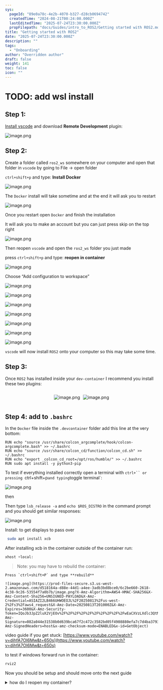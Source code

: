 ```yaml
---
sys:
  pageId: "89e0a78c-4e2b-4070-b327-d28cb0694742"
  createdTime: "2024-08-21T00:24:00.000Z"
  lastEditedTime: "2025-07-24T23:30:00.000Z"
  propFilepath: "docs/Guides/intro_to_ROS2/Getting started with ROS2.md"
title: "Getting started with ROS2"
date: "2025-07-24T23:30:00.000Z"
description: ""
tags:
  - "Onboarding"
author: "Overridden author"
draft: false
weight: 141
toc: false
icon: ""
---
```


# TODO: add wsl install

## Step 1:

[Install vscode](https://code.visualstudio.com/download) and download **Remote Development** plugin:

![image.png](https://prod-files-secure.s3.us-west-2.amazonaws.com/d518164a-d88e-44d1-a4ee-3adb3bd8bce0/efb52993-1881-4a40-b95e-6f020334f022/image.png?X-Amz-Algorithm=AWS4-HMAC-SHA256&X-Amz-Content-Sha256=UNSIGNED-PAYLOAD&X-Amz-Credential=ASIAZI2LB46632A3JWRC%2F20250813%2Fus-west-2%2Fs3%2Faws4_request&X-Amz-Date=20250813T200955Z&X-Amz-Expires=3600&X-Amz-Security-Token=IQoJb3JpZ2luX2VjEOv%2F%2F%2F%2F%2F%2F%2F%2F%2F%2FwEaCXVzLXdlc3QtMiJIMEYCIQC8VUaOSfPVpHgIQrV%2B0pxnh%2BC5NOZG5c0VPM2THnmJRAIhAJEQJ18B8yH6oqL92UxaUQjLhdl3tFjuQfTNwcVOvOH5Kv8DCDQQABoMNjM3NDIzMTgzODA1IgxoZhC5G1WLuhOgiBwq3AOD%2FIcFPA7qmD%2BljsRMv4nseYOWWJcG9d20%2FTEZa%2FdruPDQlh5lh8ZNDf1EsSr2VFDGOoGt%2BlDecw%2FrCb6mhrAUv%2BoPtPhnZiBShr5FUFUngNpTSRoE4Z2ia4jqhnYTSOanISYaNVups0PnemvEEBaptlo7Y1ET2qMrAk%2FnTyplFZWpqQQG3tukl0g8tGmEXXWBa4eY%2FRjZFEX%2BlZVQzegeziVIeYZqktVWOX6KYfPsV4YefNTsz%2FUoGEe01IULAA7iDtN3p7%2F7ltgFdeN%2Fa4CaE9tvfGpibiZAejtgnC5fgaZJ7%2B15ib9rxvZRW5mKelcajeQ5SymDrH0JcLF33ggGtFXqEsKKC7R5H8TwKpXZmBIgMR9iPWfvXmOr1P0EEHv8va8WElUPTtEjXUBhH%2FTV2q4yt7wCGy0k%2BvdJvQfEVKCdC39bx8vI6DRN2mi8NX3XaZy8gPGXtO2bLDk6oEdPLNtBXFxqMyPUCCLM1ZGCicB1CD53P0rNSHCcAsRq2%2BqR6Qcx9TK2ecMkcy%2FrX9wL5juC4H70jdBsSd7jzejbLFE9nVVnQhHyiKhd6VznSlYmU1u8EURa4Tan0WUH7nlKIZnLGDjAND8sZ1M8GKOjALSrGl3fW%2BZwTsHpaTDixfPEBjqkATLYGg53lQoxo2IfnkNjidiT37MVHbZ%2FEMRDbuBGV2ngXLTOxyA25EQFWSWaig4aodFrWOpm%2BLrJHpwIw88SW2UjcLyo%2FgxhhPH5vxZ1aunkgQIIa%2B8j5%2BW0xty7I1i1Pegwju9StebLlwM0ft%2FDHKpwZjBN9VzD77g0GOy0KeCZRTGj%2FQqvOG%2BtxkLaK%2Fn%2Fdv%2FzDs6%2B3%2Ftu1%2FCI35mD%2B0i1%2Bb%2B6&X-Amz-Signature=24552a217d61bf488faecfc87a484793cad3f95c10b74443cfdc5c4e1eb4ae37&X-Amz-SignedHeaders=host&x-amz-checksum-mode=ENABLED&x-id=GetObject)

## Step 2:

Create a folder called `ros2_ws` somewhere on your computer and open that folder in `vscode` by going to File → open folder 

`ctrl+shift+p` and type: **Install Docker**

![image.png](https://prod-files-secure.s3.us-west-2.amazonaws.com/d518164a-d88e-44d1-a4ee-3adb3bd8bce0/2269dc0e-1cd5-47ff-bceb-c04ad9b2eab0/image.png?X-Amz-Algorithm=AWS4-HMAC-SHA256&X-Amz-Content-Sha256=UNSIGNED-PAYLOAD&X-Amz-Credential=ASIAZI2LB46632A3JWRC%2F20250813%2Fus-west-2%2Fs3%2Faws4_request&X-Amz-Date=20250813T200955Z&X-Amz-Expires=3600&X-Amz-Security-Token=IQoJb3JpZ2luX2VjEOv%2F%2F%2F%2F%2F%2F%2F%2F%2F%2FwEaCXVzLXdlc3QtMiJIMEYCIQC8VUaOSfPVpHgIQrV%2B0pxnh%2BC5NOZG5c0VPM2THnmJRAIhAJEQJ18B8yH6oqL92UxaUQjLhdl3tFjuQfTNwcVOvOH5Kv8DCDQQABoMNjM3NDIzMTgzODA1IgxoZhC5G1WLuhOgiBwq3AOD%2FIcFPA7qmD%2BljsRMv4nseYOWWJcG9d20%2FTEZa%2FdruPDQlh5lh8ZNDf1EsSr2VFDGOoGt%2BlDecw%2FrCb6mhrAUv%2BoPtPhnZiBShr5FUFUngNpTSRoE4Z2ia4jqhnYTSOanISYaNVups0PnemvEEBaptlo7Y1ET2qMrAk%2FnTyplFZWpqQQG3tukl0g8tGmEXXWBa4eY%2FRjZFEX%2BlZVQzegeziVIeYZqktVWOX6KYfPsV4YefNTsz%2FUoGEe01IULAA7iDtN3p7%2F7ltgFdeN%2Fa4CaE9tvfGpibiZAejtgnC5fgaZJ7%2B15ib9rxvZRW5mKelcajeQ5SymDrH0JcLF33ggGtFXqEsKKC7R5H8TwKpXZmBIgMR9iPWfvXmOr1P0EEHv8va8WElUPTtEjXUBhH%2FTV2q4yt7wCGy0k%2BvdJvQfEVKCdC39bx8vI6DRN2mi8NX3XaZy8gPGXtO2bLDk6oEdPLNtBXFxqMyPUCCLM1ZGCicB1CD53P0rNSHCcAsRq2%2BqR6Qcx9TK2ecMkcy%2FrX9wL5juC4H70jdBsSd7jzejbLFE9nVVnQhHyiKhd6VznSlYmU1u8EURa4Tan0WUH7nlKIZnLGDjAND8sZ1M8GKOjALSrGl3fW%2BZwTsHpaTDixfPEBjqkATLYGg53lQoxo2IfnkNjidiT37MVHbZ%2FEMRDbuBGV2ngXLTOxyA25EQFWSWaig4aodFrWOpm%2BLrJHpwIw88SW2UjcLyo%2FgxhhPH5vxZ1aunkgQIIa%2B8j5%2BW0xty7I1i1Pegwju9StebLlwM0ft%2FDHKpwZjBN9VzD77g0GOy0KeCZRTGj%2FQqvOG%2BtxkLaK%2Fn%2Fdv%2FzDs6%2B3%2Ftu1%2FCI35mD%2B0i1%2Bb%2B6&X-Amz-Signature=2f14fe60d974954a44ab5d190d0e6756bad59e82b62f833e6021c8f8f7c77def&X-Amz-SignedHeaders=host&x-amz-checksum-mode=ENABLED&x-id=GetObject)

The `Docker` install will take sometime and at the end it will ask you to restart

![image.png](https://prod-files-secure.s3.us-west-2.amazonaws.com/d518164a-d88e-44d1-a4ee-3adb3bd8bce0/ed233f78-be33-4b1f-b89c-9c346c0e961e/image.png?X-Amz-Algorithm=AWS4-HMAC-SHA256&X-Amz-Content-Sha256=UNSIGNED-PAYLOAD&X-Amz-Credential=ASIAZI2LB46632A3JWRC%2F20250813%2Fus-west-2%2Fs3%2Faws4_request&X-Amz-Date=20250813T200955Z&X-Amz-Expires=3600&X-Amz-Security-Token=IQoJb3JpZ2luX2VjEOv%2F%2F%2F%2F%2F%2F%2F%2F%2F%2FwEaCXVzLXdlc3QtMiJIMEYCIQC8VUaOSfPVpHgIQrV%2B0pxnh%2BC5NOZG5c0VPM2THnmJRAIhAJEQJ18B8yH6oqL92UxaUQjLhdl3tFjuQfTNwcVOvOH5Kv8DCDQQABoMNjM3NDIzMTgzODA1IgxoZhC5G1WLuhOgiBwq3AOD%2FIcFPA7qmD%2BljsRMv4nseYOWWJcG9d20%2FTEZa%2FdruPDQlh5lh8ZNDf1EsSr2VFDGOoGt%2BlDecw%2FrCb6mhrAUv%2BoPtPhnZiBShr5FUFUngNpTSRoE4Z2ia4jqhnYTSOanISYaNVups0PnemvEEBaptlo7Y1ET2qMrAk%2FnTyplFZWpqQQG3tukl0g8tGmEXXWBa4eY%2FRjZFEX%2BlZVQzegeziVIeYZqktVWOX6KYfPsV4YefNTsz%2FUoGEe01IULAA7iDtN3p7%2F7ltgFdeN%2Fa4CaE9tvfGpibiZAejtgnC5fgaZJ7%2B15ib9rxvZRW5mKelcajeQ5SymDrH0JcLF33ggGtFXqEsKKC7R5H8TwKpXZmBIgMR9iPWfvXmOr1P0EEHv8va8WElUPTtEjXUBhH%2FTV2q4yt7wCGy0k%2BvdJvQfEVKCdC39bx8vI6DRN2mi8NX3XaZy8gPGXtO2bLDk6oEdPLNtBXFxqMyPUCCLM1ZGCicB1CD53P0rNSHCcAsRq2%2BqR6Qcx9TK2ecMkcy%2FrX9wL5juC4H70jdBsSd7jzejbLFE9nVVnQhHyiKhd6VznSlYmU1u8EURa4Tan0WUH7nlKIZnLGDjAND8sZ1M8GKOjALSrGl3fW%2BZwTsHpaTDixfPEBjqkATLYGg53lQoxo2IfnkNjidiT37MVHbZ%2FEMRDbuBGV2ngXLTOxyA25EQFWSWaig4aodFrWOpm%2BLrJHpwIw88SW2UjcLyo%2FgxhhPH5vxZ1aunkgQIIa%2B8j5%2BW0xty7I1i1Pegwju9StebLlwM0ft%2FDHKpwZjBN9VzD77g0GOy0KeCZRTGj%2FQqvOG%2BtxkLaK%2Fn%2Fdv%2FzDs6%2B3%2Ftu1%2FCI35mD%2B0i1%2Bb%2B6&X-Amz-Signature=1b0f55ceff96d1cb0a377f07121af0c684d7fecf3d2e4170f80a5684f0ebd8e5&X-Amz-SignedHeaders=host&x-amz-checksum-mode=ENABLED&x-id=GetObject)

Once you restart open `Docker` and finish the installation

It will ask you to make an account but you can just press skip on the top right

![image.png](https://prod-files-secure.s3.us-west-2.amazonaws.com/d518164a-d88e-44d1-a4ee-3adb3bd8bce0/21010ad9-1659-4fd9-9f59-9932a09b2a3d/image.png?X-Amz-Algorithm=AWS4-HMAC-SHA256&X-Amz-Content-Sha256=UNSIGNED-PAYLOAD&X-Amz-Credential=ASIAZI2LB46632A3JWRC%2F20250813%2Fus-west-2%2Fs3%2Faws4_request&X-Amz-Date=20250813T200955Z&X-Amz-Expires=3600&X-Amz-Security-Token=IQoJb3JpZ2luX2VjEOv%2F%2F%2F%2F%2F%2F%2F%2F%2F%2FwEaCXVzLXdlc3QtMiJIMEYCIQC8VUaOSfPVpHgIQrV%2B0pxnh%2BC5NOZG5c0VPM2THnmJRAIhAJEQJ18B8yH6oqL92UxaUQjLhdl3tFjuQfTNwcVOvOH5Kv8DCDQQABoMNjM3NDIzMTgzODA1IgxoZhC5G1WLuhOgiBwq3AOD%2FIcFPA7qmD%2BljsRMv4nseYOWWJcG9d20%2FTEZa%2FdruPDQlh5lh8ZNDf1EsSr2VFDGOoGt%2BlDecw%2FrCb6mhrAUv%2BoPtPhnZiBShr5FUFUngNpTSRoE4Z2ia4jqhnYTSOanISYaNVups0PnemvEEBaptlo7Y1ET2qMrAk%2FnTyplFZWpqQQG3tukl0g8tGmEXXWBa4eY%2FRjZFEX%2BlZVQzegeziVIeYZqktVWOX6KYfPsV4YefNTsz%2FUoGEe01IULAA7iDtN3p7%2F7ltgFdeN%2Fa4CaE9tvfGpibiZAejtgnC5fgaZJ7%2B15ib9rxvZRW5mKelcajeQ5SymDrH0JcLF33ggGtFXqEsKKC7R5H8TwKpXZmBIgMR9iPWfvXmOr1P0EEHv8va8WElUPTtEjXUBhH%2FTV2q4yt7wCGy0k%2BvdJvQfEVKCdC39bx8vI6DRN2mi8NX3XaZy8gPGXtO2bLDk6oEdPLNtBXFxqMyPUCCLM1ZGCicB1CD53P0rNSHCcAsRq2%2BqR6Qcx9TK2ecMkcy%2FrX9wL5juC4H70jdBsSd7jzejbLFE9nVVnQhHyiKhd6VznSlYmU1u8EURa4Tan0WUH7nlKIZnLGDjAND8sZ1M8GKOjALSrGl3fW%2BZwTsHpaTDixfPEBjqkATLYGg53lQoxo2IfnkNjidiT37MVHbZ%2FEMRDbuBGV2ngXLTOxyA25EQFWSWaig4aodFrWOpm%2BLrJHpwIw88SW2UjcLyo%2FgxhhPH5vxZ1aunkgQIIa%2B8j5%2BW0xty7I1i1Pegwju9StebLlwM0ft%2FDHKpwZjBN9VzD77g0GOy0KeCZRTGj%2FQqvOG%2BtxkLaK%2Fn%2Fdv%2FzDs6%2B3%2Ftu1%2FCI35mD%2B0i1%2Bb%2B6&X-Amz-Signature=e91292bbe00210fcd97b2c1054eaf789e46d433689523d3677a799cb46d51987&X-Amz-SignedHeaders=host&x-amz-checksum-mode=ENABLED&x-id=GetObject)

Then reopen `vscode` and open the `ros2_ws` folder you just made

press `ctrl+shift+p` and type: **reopen in container**

![image.png](https://prod-files-secure.s3.us-west-2.amazonaws.com/d518164a-d88e-44d1-a4ee-3adb3bd8bce0/4e93b8c2-41ad-488c-8095-c74205196118/image.png?X-Amz-Algorithm=AWS4-HMAC-SHA256&X-Amz-Content-Sha256=UNSIGNED-PAYLOAD&X-Amz-Credential=ASIAZI2LB46632A3JWRC%2F20250813%2Fus-west-2%2Fs3%2Faws4_request&X-Amz-Date=20250813T200955Z&X-Amz-Expires=3600&X-Amz-Security-Token=IQoJb3JpZ2luX2VjEOv%2F%2F%2F%2F%2F%2F%2F%2F%2F%2FwEaCXVzLXdlc3QtMiJIMEYCIQC8VUaOSfPVpHgIQrV%2B0pxnh%2BC5NOZG5c0VPM2THnmJRAIhAJEQJ18B8yH6oqL92UxaUQjLhdl3tFjuQfTNwcVOvOH5Kv8DCDQQABoMNjM3NDIzMTgzODA1IgxoZhC5G1WLuhOgiBwq3AOD%2FIcFPA7qmD%2BljsRMv4nseYOWWJcG9d20%2FTEZa%2FdruPDQlh5lh8ZNDf1EsSr2VFDGOoGt%2BlDecw%2FrCb6mhrAUv%2BoPtPhnZiBShr5FUFUngNpTSRoE4Z2ia4jqhnYTSOanISYaNVups0PnemvEEBaptlo7Y1ET2qMrAk%2FnTyplFZWpqQQG3tukl0g8tGmEXXWBa4eY%2FRjZFEX%2BlZVQzegeziVIeYZqktVWOX6KYfPsV4YefNTsz%2FUoGEe01IULAA7iDtN3p7%2F7ltgFdeN%2Fa4CaE9tvfGpibiZAejtgnC5fgaZJ7%2B15ib9rxvZRW5mKelcajeQ5SymDrH0JcLF33ggGtFXqEsKKC7R5H8TwKpXZmBIgMR9iPWfvXmOr1P0EEHv8va8WElUPTtEjXUBhH%2FTV2q4yt7wCGy0k%2BvdJvQfEVKCdC39bx8vI6DRN2mi8NX3XaZy8gPGXtO2bLDk6oEdPLNtBXFxqMyPUCCLM1ZGCicB1CD53P0rNSHCcAsRq2%2BqR6Qcx9TK2ecMkcy%2FrX9wL5juC4H70jdBsSd7jzejbLFE9nVVnQhHyiKhd6VznSlYmU1u8EURa4Tan0WUH7nlKIZnLGDjAND8sZ1M8GKOjALSrGl3fW%2BZwTsHpaTDixfPEBjqkATLYGg53lQoxo2IfnkNjidiT37MVHbZ%2FEMRDbuBGV2ngXLTOxyA25EQFWSWaig4aodFrWOpm%2BLrJHpwIw88SW2UjcLyo%2FgxhhPH5vxZ1aunkgQIIa%2B8j5%2BW0xty7I1i1Pegwju9StebLlwM0ft%2FDHKpwZjBN9VzD77g0GOy0KeCZRTGj%2FQqvOG%2BtxkLaK%2Fn%2Fdv%2FzDs6%2B3%2Ftu1%2FCI35mD%2B0i1%2Bb%2B6&X-Amz-Signature=071bc064439a80c6a2d6fdf57f43e3b785e583230e137e89342b14fe88eb91f7&X-Amz-SignedHeaders=host&x-amz-checksum-mode=ENABLED&x-id=GetObject)

Choose “Add configuration to workspace”

![image.png](https://prod-files-secure.s3.us-west-2.amazonaws.com/d518164a-d88e-44d1-a4ee-3adb3bd8bce0/9560b282-5060-4989-ba37-97e7b2c22476/image.png?X-Amz-Algorithm=AWS4-HMAC-SHA256&X-Amz-Content-Sha256=UNSIGNED-PAYLOAD&X-Amz-Credential=ASIAZI2LB46632A3JWRC%2F20250813%2Fus-west-2%2Fs3%2Faws4_request&X-Amz-Date=20250813T200955Z&X-Amz-Expires=3600&X-Amz-Security-Token=IQoJb3JpZ2luX2VjEOv%2F%2F%2F%2F%2F%2F%2F%2F%2F%2FwEaCXVzLXdlc3QtMiJIMEYCIQC8VUaOSfPVpHgIQrV%2B0pxnh%2BC5NOZG5c0VPM2THnmJRAIhAJEQJ18B8yH6oqL92UxaUQjLhdl3tFjuQfTNwcVOvOH5Kv8DCDQQABoMNjM3NDIzMTgzODA1IgxoZhC5G1WLuhOgiBwq3AOD%2FIcFPA7qmD%2BljsRMv4nseYOWWJcG9d20%2FTEZa%2FdruPDQlh5lh8ZNDf1EsSr2VFDGOoGt%2BlDecw%2FrCb6mhrAUv%2BoPtPhnZiBShr5FUFUngNpTSRoE4Z2ia4jqhnYTSOanISYaNVups0PnemvEEBaptlo7Y1ET2qMrAk%2FnTyplFZWpqQQG3tukl0g8tGmEXXWBa4eY%2FRjZFEX%2BlZVQzegeziVIeYZqktVWOX6KYfPsV4YefNTsz%2FUoGEe01IULAA7iDtN3p7%2F7ltgFdeN%2Fa4CaE9tvfGpibiZAejtgnC5fgaZJ7%2B15ib9rxvZRW5mKelcajeQ5SymDrH0JcLF33ggGtFXqEsKKC7R5H8TwKpXZmBIgMR9iPWfvXmOr1P0EEHv8va8WElUPTtEjXUBhH%2FTV2q4yt7wCGy0k%2BvdJvQfEVKCdC39bx8vI6DRN2mi8NX3XaZy8gPGXtO2bLDk6oEdPLNtBXFxqMyPUCCLM1ZGCicB1CD53P0rNSHCcAsRq2%2BqR6Qcx9TK2ecMkcy%2FrX9wL5juC4H70jdBsSd7jzejbLFE9nVVnQhHyiKhd6VznSlYmU1u8EURa4Tan0WUH7nlKIZnLGDjAND8sZ1M8GKOjALSrGl3fW%2BZwTsHpaTDixfPEBjqkATLYGg53lQoxo2IfnkNjidiT37MVHbZ%2FEMRDbuBGV2ngXLTOxyA25EQFWSWaig4aodFrWOpm%2BLrJHpwIw88SW2UjcLyo%2FgxhhPH5vxZ1aunkgQIIa%2B8j5%2BW0xty7I1i1Pegwju9StebLlwM0ft%2FDHKpwZjBN9VzD77g0GOy0KeCZRTGj%2FQqvOG%2BtxkLaK%2Fn%2Fdv%2FzDs6%2B3%2Ftu1%2FCI35mD%2B0i1%2Bb%2B6&X-Amz-Signature=492a41f92fc36926aabd810d94f73f50f3b707d75574a128afa8068c922d8441&X-Amz-SignedHeaders=host&x-amz-checksum-mode=ENABLED&x-id=GetObject)

![image.png](https://prod-files-secure.s3.us-west-2.amazonaws.com/d518164a-d88e-44d1-a4ee-3adb3bd8bce0/2ee63f81-886b-48e8-a553-dc6e5eac99e4/image.png?X-Amz-Algorithm=AWS4-HMAC-SHA256&X-Amz-Content-Sha256=UNSIGNED-PAYLOAD&X-Amz-Credential=ASIAZI2LB46632A3JWRC%2F20250813%2Fus-west-2%2Fs3%2Faws4_request&X-Amz-Date=20250813T200955Z&X-Amz-Expires=3600&X-Amz-Security-Token=IQoJb3JpZ2luX2VjEOv%2F%2F%2F%2F%2F%2F%2F%2F%2F%2FwEaCXVzLXdlc3QtMiJIMEYCIQC8VUaOSfPVpHgIQrV%2B0pxnh%2BC5NOZG5c0VPM2THnmJRAIhAJEQJ18B8yH6oqL92UxaUQjLhdl3tFjuQfTNwcVOvOH5Kv8DCDQQABoMNjM3NDIzMTgzODA1IgxoZhC5G1WLuhOgiBwq3AOD%2FIcFPA7qmD%2BljsRMv4nseYOWWJcG9d20%2FTEZa%2FdruPDQlh5lh8ZNDf1EsSr2VFDGOoGt%2BlDecw%2FrCb6mhrAUv%2BoPtPhnZiBShr5FUFUngNpTSRoE4Z2ia4jqhnYTSOanISYaNVups0PnemvEEBaptlo7Y1ET2qMrAk%2FnTyplFZWpqQQG3tukl0g8tGmEXXWBa4eY%2FRjZFEX%2BlZVQzegeziVIeYZqktVWOX6KYfPsV4YefNTsz%2FUoGEe01IULAA7iDtN3p7%2F7ltgFdeN%2Fa4CaE9tvfGpibiZAejtgnC5fgaZJ7%2B15ib9rxvZRW5mKelcajeQ5SymDrH0JcLF33ggGtFXqEsKKC7R5H8TwKpXZmBIgMR9iPWfvXmOr1P0EEHv8va8WElUPTtEjXUBhH%2FTV2q4yt7wCGy0k%2BvdJvQfEVKCdC39bx8vI6DRN2mi8NX3XaZy8gPGXtO2bLDk6oEdPLNtBXFxqMyPUCCLM1ZGCicB1CD53P0rNSHCcAsRq2%2BqR6Qcx9TK2ecMkcy%2FrX9wL5juC4H70jdBsSd7jzejbLFE9nVVnQhHyiKhd6VznSlYmU1u8EURa4Tan0WUH7nlKIZnLGDjAND8sZ1M8GKOjALSrGl3fW%2BZwTsHpaTDixfPEBjqkATLYGg53lQoxo2IfnkNjidiT37MVHbZ%2FEMRDbuBGV2ngXLTOxyA25EQFWSWaig4aodFrWOpm%2BLrJHpwIw88SW2UjcLyo%2FgxhhPH5vxZ1aunkgQIIa%2B8j5%2BW0xty7I1i1Pegwju9StebLlwM0ft%2FDHKpwZjBN9VzD77g0GOy0KeCZRTGj%2FQqvOG%2BtxkLaK%2Fn%2Fdv%2FzDs6%2B3%2Ftu1%2FCI35mD%2B0i1%2Bb%2B6&X-Amz-Signature=87e65a68af244a9da19d036bf023e38edb601577e82e424ba45def458b610fa7&X-Amz-SignedHeaders=host&x-amz-checksum-mode=ENABLED&x-id=GetObject)

![image.png](https://prod-files-secure.s3.us-west-2.amazonaws.com/d518164a-d88e-44d1-a4ee-3adb3bd8bce0/e0fd626c-c8b6-4b2c-95d1-fa4c26514504/image.png?X-Amz-Algorithm=AWS4-HMAC-SHA256&X-Amz-Content-Sha256=UNSIGNED-PAYLOAD&X-Amz-Credential=ASIAZI2LB46632A3JWRC%2F20250813%2Fus-west-2%2Fs3%2Faws4_request&X-Amz-Date=20250813T200955Z&X-Amz-Expires=3600&X-Amz-Security-Token=IQoJb3JpZ2luX2VjEOv%2F%2F%2F%2F%2F%2F%2F%2F%2F%2FwEaCXVzLXdlc3QtMiJIMEYCIQC8VUaOSfPVpHgIQrV%2B0pxnh%2BC5NOZG5c0VPM2THnmJRAIhAJEQJ18B8yH6oqL92UxaUQjLhdl3tFjuQfTNwcVOvOH5Kv8DCDQQABoMNjM3NDIzMTgzODA1IgxoZhC5G1WLuhOgiBwq3AOD%2FIcFPA7qmD%2BljsRMv4nseYOWWJcG9d20%2FTEZa%2FdruPDQlh5lh8ZNDf1EsSr2VFDGOoGt%2BlDecw%2FrCb6mhrAUv%2BoPtPhnZiBShr5FUFUngNpTSRoE4Z2ia4jqhnYTSOanISYaNVups0PnemvEEBaptlo7Y1ET2qMrAk%2FnTyplFZWpqQQG3tukl0g8tGmEXXWBa4eY%2FRjZFEX%2BlZVQzegeziVIeYZqktVWOX6KYfPsV4YefNTsz%2FUoGEe01IULAA7iDtN3p7%2F7ltgFdeN%2Fa4CaE9tvfGpibiZAejtgnC5fgaZJ7%2B15ib9rxvZRW5mKelcajeQ5SymDrH0JcLF33ggGtFXqEsKKC7R5H8TwKpXZmBIgMR9iPWfvXmOr1P0EEHv8va8WElUPTtEjXUBhH%2FTV2q4yt7wCGy0k%2BvdJvQfEVKCdC39bx8vI6DRN2mi8NX3XaZy8gPGXtO2bLDk6oEdPLNtBXFxqMyPUCCLM1ZGCicB1CD53P0rNSHCcAsRq2%2BqR6Qcx9TK2ecMkcy%2FrX9wL5juC4H70jdBsSd7jzejbLFE9nVVnQhHyiKhd6VznSlYmU1u8EURa4Tan0WUH7nlKIZnLGDjAND8sZ1M8GKOjALSrGl3fW%2BZwTsHpaTDixfPEBjqkATLYGg53lQoxo2IfnkNjidiT37MVHbZ%2FEMRDbuBGV2ngXLTOxyA25EQFWSWaig4aodFrWOpm%2BLrJHpwIw88SW2UjcLyo%2FgxhhPH5vxZ1aunkgQIIa%2B8j5%2BW0xty7I1i1Pegwju9StebLlwM0ft%2FDHKpwZjBN9VzD77g0GOy0KeCZRTGj%2FQqvOG%2BtxkLaK%2Fn%2Fdv%2FzDs6%2B3%2Ftu1%2FCI35mD%2B0i1%2Bb%2B6&X-Amz-Signature=b99e91d99e0090f4a37d2c516e0d0990125888a8f3a69bf459f7bac141512fae&X-Amz-SignedHeaders=host&x-amz-checksum-mode=ENABLED&x-id=GetObject)

![image.png](https://prod-files-secure.s3.us-west-2.amazonaws.com/d518164a-d88e-44d1-a4ee-3adb3bd8bce0/a2e13f50-d2ab-4719-a4c2-7ced634bfc9d/image.png?X-Amz-Algorithm=AWS4-HMAC-SHA256&X-Amz-Content-Sha256=UNSIGNED-PAYLOAD&X-Amz-Credential=ASIAZI2LB46632A3JWRC%2F20250813%2Fus-west-2%2Fs3%2Faws4_request&X-Amz-Date=20250813T200955Z&X-Amz-Expires=3600&X-Amz-Security-Token=IQoJb3JpZ2luX2VjEOv%2F%2F%2F%2F%2F%2F%2F%2F%2F%2FwEaCXVzLXdlc3QtMiJIMEYCIQC8VUaOSfPVpHgIQrV%2B0pxnh%2BC5NOZG5c0VPM2THnmJRAIhAJEQJ18B8yH6oqL92UxaUQjLhdl3tFjuQfTNwcVOvOH5Kv8DCDQQABoMNjM3NDIzMTgzODA1IgxoZhC5G1WLuhOgiBwq3AOD%2FIcFPA7qmD%2BljsRMv4nseYOWWJcG9d20%2FTEZa%2FdruPDQlh5lh8ZNDf1EsSr2VFDGOoGt%2BlDecw%2FrCb6mhrAUv%2BoPtPhnZiBShr5FUFUngNpTSRoE4Z2ia4jqhnYTSOanISYaNVups0PnemvEEBaptlo7Y1ET2qMrAk%2FnTyplFZWpqQQG3tukl0g8tGmEXXWBa4eY%2FRjZFEX%2BlZVQzegeziVIeYZqktVWOX6KYfPsV4YefNTsz%2FUoGEe01IULAA7iDtN3p7%2F7ltgFdeN%2Fa4CaE9tvfGpibiZAejtgnC5fgaZJ7%2B15ib9rxvZRW5mKelcajeQ5SymDrH0JcLF33ggGtFXqEsKKC7R5H8TwKpXZmBIgMR9iPWfvXmOr1P0EEHv8va8WElUPTtEjXUBhH%2FTV2q4yt7wCGy0k%2BvdJvQfEVKCdC39bx8vI6DRN2mi8NX3XaZy8gPGXtO2bLDk6oEdPLNtBXFxqMyPUCCLM1ZGCicB1CD53P0rNSHCcAsRq2%2BqR6Qcx9TK2ecMkcy%2FrX9wL5juC4H70jdBsSd7jzejbLFE9nVVnQhHyiKhd6VznSlYmU1u8EURa4Tan0WUH7nlKIZnLGDjAND8sZ1M8GKOjALSrGl3fW%2BZwTsHpaTDixfPEBjqkATLYGg53lQoxo2IfnkNjidiT37MVHbZ%2FEMRDbuBGV2ngXLTOxyA25EQFWSWaig4aodFrWOpm%2BLrJHpwIw88SW2UjcLyo%2FgxhhPH5vxZ1aunkgQIIa%2B8j5%2BW0xty7I1i1Pegwju9StebLlwM0ft%2FDHKpwZjBN9VzD77g0GOy0KeCZRTGj%2FQqvOG%2BtxkLaK%2Fn%2Fdv%2FzDs6%2B3%2Ftu1%2FCI35mD%2B0i1%2Bb%2B6&X-Amz-Signature=a224c79139027d2c601423decd6b68674b19a23de8258db96852a2825c91dbae&X-Amz-SignedHeaders=host&x-amz-checksum-mode=ENABLED&x-id=GetObject)

![image.png](https://prod-files-secure.s3.us-west-2.amazonaws.com/d518164a-d88e-44d1-a4ee-3adb3bd8bce0/6cc478ad-aaba-4bf7-9fcc-403277ab896c/image.png?X-Amz-Algorithm=AWS4-HMAC-SHA256&X-Amz-Content-Sha256=UNSIGNED-PAYLOAD&X-Amz-Credential=ASIAZI2LB46632A3JWRC%2F20250813%2Fus-west-2%2Fs3%2Faws4_request&X-Amz-Date=20250813T200955Z&X-Amz-Expires=3600&X-Amz-Security-Token=IQoJb3JpZ2luX2VjEOv%2F%2F%2F%2F%2F%2F%2F%2F%2F%2FwEaCXVzLXdlc3QtMiJIMEYCIQC8VUaOSfPVpHgIQrV%2B0pxnh%2BC5NOZG5c0VPM2THnmJRAIhAJEQJ18B8yH6oqL92UxaUQjLhdl3tFjuQfTNwcVOvOH5Kv8DCDQQABoMNjM3NDIzMTgzODA1IgxoZhC5G1WLuhOgiBwq3AOD%2FIcFPA7qmD%2BljsRMv4nseYOWWJcG9d20%2FTEZa%2FdruPDQlh5lh8ZNDf1EsSr2VFDGOoGt%2BlDecw%2FrCb6mhrAUv%2BoPtPhnZiBShr5FUFUngNpTSRoE4Z2ia4jqhnYTSOanISYaNVups0PnemvEEBaptlo7Y1ET2qMrAk%2FnTyplFZWpqQQG3tukl0g8tGmEXXWBa4eY%2FRjZFEX%2BlZVQzegeziVIeYZqktVWOX6KYfPsV4YefNTsz%2FUoGEe01IULAA7iDtN3p7%2F7ltgFdeN%2Fa4CaE9tvfGpibiZAejtgnC5fgaZJ7%2B15ib9rxvZRW5mKelcajeQ5SymDrH0JcLF33ggGtFXqEsKKC7R5H8TwKpXZmBIgMR9iPWfvXmOr1P0EEHv8va8WElUPTtEjXUBhH%2FTV2q4yt7wCGy0k%2BvdJvQfEVKCdC39bx8vI6DRN2mi8NX3XaZy8gPGXtO2bLDk6oEdPLNtBXFxqMyPUCCLM1ZGCicB1CD53P0rNSHCcAsRq2%2BqR6Qcx9TK2ecMkcy%2FrX9wL5juC4H70jdBsSd7jzejbLFE9nVVnQhHyiKhd6VznSlYmU1u8EURa4Tan0WUH7nlKIZnLGDjAND8sZ1M8GKOjALSrGl3fW%2BZwTsHpaTDixfPEBjqkATLYGg53lQoxo2IfnkNjidiT37MVHbZ%2FEMRDbuBGV2ngXLTOxyA25EQFWSWaig4aodFrWOpm%2BLrJHpwIw88SW2UjcLyo%2FgxhhPH5vxZ1aunkgQIIa%2B8j5%2BW0xty7I1i1Pegwju9StebLlwM0ft%2FDHKpwZjBN9VzD77g0GOy0KeCZRTGj%2FQqvOG%2BtxkLaK%2Fn%2Fdv%2FzDs6%2B3%2Ftu1%2FCI35mD%2B0i1%2Bb%2B6&X-Amz-Signature=19293cfdbe68050d3a9d36322b626feb7adb933886e4e7165aff7b62cc73860c&X-Amz-SignedHeaders=host&x-amz-checksum-mode=ENABLED&x-id=GetObject)

![image.png](https://prod-files-secure.s3.us-west-2.amazonaws.com/d518164a-d88e-44d1-a4ee-3adb3bd8bce0/53255b28-f75e-430f-b9e3-c0ac8577e42b/image.png?X-Amz-Algorithm=AWS4-HMAC-SHA256&X-Amz-Content-Sha256=UNSIGNED-PAYLOAD&X-Amz-Credential=ASIAZI2LB46632A3JWRC%2F20250813%2Fus-west-2%2Fs3%2Faws4_request&X-Amz-Date=20250813T200955Z&X-Amz-Expires=3600&X-Amz-Security-Token=IQoJb3JpZ2luX2VjEOv%2F%2F%2F%2F%2F%2F%2F%2F%2F%2FwEaCXVzLXdlc3QtMiJIMEYCIQC8VUaOSfPVpHgIQrV%2B0pxnh%2BC5NOZG5c0VPM2THnmJRAIhAJEQJ18B8yH6oqL92UxaUQjLhdl3tFjuQfTNwcVOvOH5Kv8DCDQQABoMNjM3NDIzMTgzODA1IgxoZhC5G1WLuhOgiBwq3AOD%2FIcFPA7qmD%2BljsRMv4nseYOWWJcG9d20%2FTEZa%2FdruPDQlh5lh8ZNDf1EsSr2VFDGOoGt%2BlDecw%2FrCb6mhrAUv%2BoPtPhnZiBShr5FUFUngNpTSRoE4Z2ia4jqhnYTSOanISYaNVups0PnemvEEBaptlo7Y1ET2qMrAk%2FnTyplFZWpqQQG3tukl0g8tGmEXXWBa4eY%2FRjZFEX%2BlZVQzegeziVIeYZqktVWOX6KYfPsV4YefNTsz%2FUoGEe01IULAA7iDtN3p7%2F7ltgFdeN%2Fa4CaE9tvfGpibiZAejtgnC5fgaZJ7%2B15ib9rxvZRW5mKelcajeQ5SymDrH0JcLF33ggGtFXqEsKKC7R5H8TwKpXZmBIgMR9iPWfvXmOr1P0EEHv8va8WElUPTtEjXUBhH%2FTV2q4yt7wCGy0k%2BvdJvQfEVKCdC39bx8vI6DRN2mi8NX3XaZy8gPGXtO2bLDk6oEdPLNtBXFxqMyPUCCLM1ZGCicB1CD53P0rNSHCcAsRq2%2BqR6Qcx9TK2ecMkcy%2FrX9wL5juC4H70jdBsSd7jzejbLFE9nVVnQhHyiKhd6VznSlYmU1u8EURa4Tan0WUH7nlKIZnLGDjAND8sZ1M8GKOjALSrGl3fW%2BZwTsHpaTDixfPEBjqkATLYGg53lQoxo2IfnkNjidiT37MVHbZ%2FEMRDbuBGV2ngXLTOxyA25EQFWSWaig4aodFrWOpm%2BLrJHpwIw88SW2UjcLyo%2FgxhhPH5vxZ1aunkgQIIa%2B8j5%2BW0xty7I1i1Pegwju9StebLlwM0ft%2FDHKpwZjBN9VzD77g0GOy0KeCZRTGj%2FQqvOG%2BtxkLaK%2Fn%2Fdv%2FzDs6%2B3%2Ftu1%2FCI35mD%2B0i1%2Bb%2B6&X-Amz-Signature=202374bc63b6d9dd77cfe152fae3ede7a367fb30b6d6884b76ef04897ee6bbab&X-Amz-SignedHeaders=host&x-amz-checksum-mode=ENABLED&x-id=GetObject)

![image.png](https://prod-files-secure.s3.us-west-2.amazonaws.com/d518164a-d88e-44d1-a4ee-3adb3bd8bce0/7c562767-5af9-4ffb-97d1-327bcdf4ee00/image.png?X-Amz-Algorithm=AWS4-HMAC-SHA256&X-Amz-Content-Sha256=UNSIGNED-PAYLOAD&X-Amz-Credential=ASIAZI2LB46632A3JWRC%2F20250813%2Fus-west-2%2Fs3%2Faws4_request&X-Amz-Date=20250813T200955Z&X-Amz-Expires=3600&X-Amz-Security-Token=IQoJb3JpZ2luX2VjEOv%2F%2F%2F%2F%2F%2F%2F%2F%2F%2FwEaCXVzLXdlc3QtMiJIMEYCIQC8VUaOSfPVpHgIQrV%2B0pxnh%2BC5NOZG5c0VPM2THnmJRAIhAJEQJ18B8yH6oqL92UxaUQjLhdl3tFjuQfTNwcVOvOH5Kv8DCDQQABoMNjM3NDIzMTgzODA1IgxoZhC5G1WLuhOgiBwq3AOD%2FIcFPA7qmD%2BljsRMv4nseYOWWJcG9d20%2FTEZa%2FdruPDQlh5lh8ZNDf1EsSr2VFDGOoGt%2BlDecw%2FrCb6mhrAUv%2BoPtPhnZiBShr5FUFUngNpTSRoE4Z2ia4jqhnYTSOanISYaNVups0PnemvEEBaptlo7Y1ET2qMrAk%2FnTyplFZWpqQQG3tukl0g8tGmEXXWBa4eY%2FRjZFEX%2BlZVQzegeziVIeYZqktVWOX6KYfPsV4YefNTsz%2FUoGEe01IULAA7iDtN3p7%2F7ltgFdeN%2Fa4CaE9tvfGpibiZAejtgnC5fgaZJ7%2B15ib9rxvZRW5mKelcajeQ5SymDrH0JcLF33ggGtFXqEsKKC7R5H8TwKpXZmBIgMR9iPWfvXmOr1P0EEHv8va8WElUPTtEjXUBhH%2FTV2q4yt7wCGy0k%2BvdJvQfEVKCdC39bx8vI6DRN2mi8NX3XaZy8gPGXtO2bLDk6oEdPLNtBXFxqMyPUCCLM1ZGCicB1CD53P0rNSHCcAsRq2%2BqR6Qcx9TK2ecMkcy%2FrX9wL5juC4H70jdBsSd7jzejbLFE9nVVnQhHyiKhd6VznSlYmU1u8EURa4Tan0WUH7nlKIZnLGDjAND8sZ1M8GKOjALSrGl3fW%2BZwTsHpaTDixfPEBjqkATLYGg53lQoxo2IfnkNjidiT37MVHbZ%2FEMRDbuBGV2ngXLTOxyA25EQFWSWaig4aodFrWOpm%2BLrJHpwIw88SW2UjcLyo%2FgxhhPH5vxZ1aunkgQIIa%2B8j5%2BW0xty7I1i1Pegwju9StebLlwM0ft%2FDHKpwZjBN9VzD77g0GOy0KeCZRTGj%2FQqvOG%2BtxkLaK%2Fn%2Fdv%2FzDs6%2B3%2Ftu1%2FCI35mD%2B0i1%2Bb%2B6&X-Amz-Signature=456333a12d035836021a796e0fff755a7a7b72d5a5609e916148d77e6c3ca055&X-Amz-SignedHeaders=host&x-amz-checksum-mode=ENABLED&x-id=GetObject)

`vscode` will now install `ROS2` onto your computer so this may take some time.

## Step 3:

Once `ROS2` has installed inside your `dev-container` I recommend you install these two plugins:

<div style="display: flex;flex-direction: row; column-gap:10px; max-width: 630px;justify-content: center;">
<div>

![image.png](https://prod-files-secure.s3.us-west-2.amazonaws.com/d518164a-d88e-44d1-a4ee-3adb3bd8bce0/3fc3d550-5a54-4ba1-ba6b-faa01cdb7369/image.png?X-Amz-Algorithm=AWS4-HMAC-SHA256&X-Amz-Content-Sha256=UNSIGNED-PAYLOAD&X-Amz-Credential=ASIAZI2LB4667J72B2NV%2F20250813%2Fus-west-2%2Fs3%2Faws4_request&X-Amz-Date=20250813T200959Z&X-Amz-Expires=3600&X-Amz-Security-Token=IQoJb3JpZ2luX2VjEOv%2F%2F%2F%2F%2F%2F%2F%2F%2F%2FwEaCXVzLXdlc3QtMiJHMEUCIEAI65j9VmEUaGcrZopqgJ7oUPJducS3LzlRzjEypVNFAiEAzRfCjCYh0asDWtfaAs5wsZ%2FEvQUlL%2B73s8WbQ2JMQ4Iq%2FwMINBAAGgw2Mzc0MjMxODM4MDUiDPNfSuxFiHvMj%2B2tISrcA%2BRgg1IhfSwEsd7RBO78MLbSGEvHBPWb3Jan6Dyq6QBv1Yq4DIIpCS1ex7u%2F5IkhRDWoyjV9PinYNeggtlZpd%2BTdnS9DiBqQ0nGj8S7soDoap4S5tW3k1M%2BNFC%2Frc%2Fl3OKPnZdIg97SIs1XVB80%2BTBsEexlpdGyu5XevHXWNDhnFBMX0aheLg1fhg5g00QK6dQABETFcf%2FpWNjsdFQw1fYfiV6AKdFRSzSLVuSaZ5WTmmdIX3SpXhA%2B8pmT2jetjvOXoVmtN6Yq7PCdYZG%2BS1OaS8wHoGjP%2BHZL3GsH4YJSIAOAnyGsFb%2FNbhE1GVHXY21kIF3WVPUHJnUL8iNxliaCun8eWd176TOoJKENveBD7nEEeYjUs2tOPrs3DPZ6jC8%2BbC9EMLcLpwQXbI86ZSZqlnExW5LloCjqutfXzBKI427I9scoQXfoL9iZ5n%2FpPfnT%2BMl7PGZR8WoDG0%2FOmUy6uku%2F0UOL8%2FZ5Eq9KSJTpKH6WhzNJO0gmjq43LIKA6Y9KSGg6rdBDkcjkK0c8R%2BD96a6u3IzYb6e5tcnhwhhgeWzMXXOc3JOM9cWaOovQvPviimn1oP5aQVjl%2BAxIzq7jczqAd980df%2BlqWPGOfssnrDmYJQPaNfbCrLqyMOXF88QGOqUB4C%2F1eRnYFd8l%2BvbaqCMsAZpjFePojwJ91cRBmPy1dGYSrwcdEq6Lza1K8isVgcsbkdQNr%2BXEgx2qE%2BmFRdzoIv2OTGkzKcqM%2FfmvlY2QMDabN3KBjuVS%2BEXTfzv%2BhfMc2pgiYox2AGCKj05tu6oX1f5NjviSfkZW8GzuGPxjwc%2B24vjEsKm8zH6zshplGWUPQgDs6IajxkV4fKncZthEh%2FGunkMQ&X-Amz-Signature=12c7da942fbf7e94dc18f039945566c330137770a105c3912de7cc0f5955d89b&X-Amz-SignedHeaders=host&x-amz-checksum-mode=ENABLED&x-id=GetObject)

</div>
<div>

![image.png](https://prod-files-secure.s3.us-west-2.amazonaws.com/d518164a-d88e-44d1-a4ee-3adb3bd8bce0/d994cc66-13c2-4093-a5a3-f84cf4601a82/image.png?X-Amz-Algorithm=AWS4-HMAC-SHA256&X-Amz-Content-Sha256=UNSIGNED-PAYLOAD&X-Amz-Credential=ASIAZI2LB466WITEPDEK%2F20250813%2Fus-west-2%2Fs3%2Faws4_request&X-Amz-Date=20250813T201000Z&X-Amz-Expires=3600&X-Amz-Security-Token=IQoJb3JpZ2luX2VjEOv%2F%2F%2F%2F%2F%2F%2F%2F%2F%2FwEaCXVzLXdlc3QtMiJGMEQCIFaIrE4LUkkNnkGVnubqyvgNhNO8yc8U0sNBlHpMV429AiA60kv16fRjEr9pQ5CNcijkU59RQVNBMALke2Pu%2FNsKMSr%2FAwg0EAAaDDYzNzQyMzE4MzgwNSIMdXxLnXBOy0H9qL3ZKtwDMrXXeTIUIbS5qSL7mwrqTjjYC7Y016gJPTPAPYO7iz5cwwAs2Qp%2BdQ1tByIc7LR6frJnT%2BkeDLNxis2qi0ajWbi4g6mw90WMDRIDX5iMLupsQV3D%2FU%2FxnR2AE8t%2B1LWZv9JGIkcBv9a1cTVylkWnRHOE7jHUZPiZqWPYQgfMmIfQmnGR3iVoFSk9Vz3zJZUAQ7%2BFvF5k1QQT%2FSATVYwtLuYGj7byAAr5IYQo8H0QG3lLH9PmxD0ElS%2FRU4gHEOFGvXyDjAkuvu2RO2YTfjK%2BQsuha574aeiIQUtEeuR1T31r5bo91KoPC5LI%2F4Yh3UergwhW4rNXkvmjCmwF8oOPbzzc3g5pnVsuxuHq1MAh%2Fx33muMLbYfVAiveprhTqzQjW92hI280mKcnTjx0teH2t6Ff3RL6mlGujq%2FzktQq4SPN49dLNgEbVzCeNtDuWOSy8fReiAcwRuT4Z4t1N09BLN1Iwfsq9WmF1H%2BEc%2BdQroyIlrxbwTMquQEEC%2FGKhcKn570oNocDpRtrN6IqZHlPBwODSwbpm60MmIny3g6%2FSB9JI38JVNLuyeMFarzJRORdpW%2BCZ1WviFfNAABtTvJXhzGDpIElYpBffrokkeqyzcitnA9Pm30b56yqY7ow88XzxAY6pgGL4N0WMyg0QwcspWCCrtoSKydZrvg%2BfEX%2F0mLiz8hIWEQ1QmoN9Bx61dIyVy%2Flna82TySIvZ3M0RbiIRYmeYUAnQF%2FrcN%2F8uvyufV3Xkg9XG1zh3KvtyeieFEuhwOiyjJ564iqQir3cyJctpOsGyWaUPiRKeq5oSYsigJJ86tCbewCtoKkaLqfC5ymK0l%2BOLq7g9nnaKr69C1ojioc6Vk%2B1xGNXn2V&X-Amz-Signature=7723ac01c4986b671a2e972039e48055c13560b7ebb0d82a1626e2837b157782&X-Amz-SignedHeaders=host&x-amz-checksum-mode=ENABLED&x-id=GetObject)

</div>
</div>

## Step 4: add to `.bashrc`

In the `Docker` file inside the `.devcontainer` folder add this line at the very bottom: 

```docker
RUN echo "source /usr/share/colcon_argcomplete/hook/colcon-argcomplete.bash" >> ~/.bashrc
RUN echo "source /usr/share/colcon_cd/function/colcon_cd.sh" >> ~/.bashrc
RUN echo "export _colcon_cd_root=/opt/ros/humble/" >> ~/.bashrc
RUN sudo apt install -y python3-pip 
```

To test if everything installed correctly open a terminal with `ctrl+`` or pressing `ctrl+shift+p` and typing `toggle terminal`:

![image.png](https://prod-files-secure.s3.us-west-2.amazonaws.com/d518164a-d88e-44d1-a4ee-3adb3bd8bce0/6a4943d8-b04e-4c02-9a58-775f3384d1a5/image.png?X-Amz-Algorithm=AWS4-HMAC-SHA256&X-Amz-Content-Sha256=UNSIGNED-PAYLOAD&X-Amz-Credential=ASIAZI2LB46632A3JWRC%2F20250813%2Fus-west-2%2Fs3%2Faws4_request&X-Amz-Date=20250813T200955Z&X-Amz-Expires=3600&X-Amz-Security-Token=IQoJb3JpZ2luX2VjEOv%2F%2F%2F%2F%2F%2F%2F%2F%2F%2FwEaCXVzLXdlc3QtMiJIMEYCIQC8VUaOSfPVpHgIQrV%2B0pxnh%2BC5NOZG5c0VPM2THnmJRAIhAJEQJ18B8yH6oqL92UxaUQjLhdl3tFjuQfTNwcVOvOH5Kv8DCDQQABoMNjM3NDIzMTgzODA1IgxoZhC5G1WLuhOgiBwq3AOD%2FIcFPA7qmD%2BljsRMv4nseYOWWJcG9d20%2FTEZa%2FdruPDQlh5lh8ZNDf1EsSr2VFDGOoGt%2BlDecw%2FrCb6mhrAUv%2BoPtPhnZiBShr5FUFUngNpTSRoE4Z2ia4jqhnYTSOanISYaNVups0PnemvEEBaptlo7Y1ET2qMrAk%2FnTyplFZWpqQQG3tukl0g8tGmEXXWBa4eY%2FRjZFEX%2BlZVQzegeziVIeYZqktVWOX6KYfPsV4YefNTsz%2FUoGEe01IULAA7iDtN3p7%2F7ltgFdeN%2Fa4CaE9tvfGpibiZAejtgnC5fgaZJ7%2B15ib9rxvZRW5mKelcajeQ5SymDrH0JcLF33ggGtFXqEsKKC7R5H8TwKpXZmBIgMR9iPWfvXmOr1P0EEHv8va8WElUPTtEjXUBhH%2FTV2q4yt7wCGy0k%2BvdJvQfEVKCdC39bx8vI6DRN2mi8NX3XaZy8gPGXtO2bLDk6oEdPLNtBXFxqMyPUCCLM1ZGCicB1CD53P0rNSHCcAsRq2%2BqR6Qcx9TK2ecMkcy%2FrX9wL5juC4H70jdBsSd7jzejbLFE9nVVnQhHyiKhd6VznSlYmU1u8EURa4Tan0WUH7nlKIZnLGDjAND8sZ1M8GKOjALSrGl3fW%2BZwTsHpaTDixfPEBjqkATLYGg53lQoxo2IfnkNjidiT37MVHbZ%2FEMRDbuBGV2ngXLTOxyA25EQFWSWaig4aodFrWOpm%2BLrJHpwIw88SW2UjcLyo%2FgxhhPH5vxZ1aunkgQIIa%2B8j5%2BW0xty7I1i1Pegwju9StebLlwM0ft%2FDHKpwZjBN9VzD77g0GOy0KeCZRTGj%2FQqvOG%2BtxkLaK%2Fn%2Fdv%2FzDs6%2B3%2Ftu1%2FCI35mD%2B0i1%2Bb%2B6&X-Amz-Signature=ebcbe09787b3da8775f9d107b34a06fd2ec5dd720be1e4e8e85bcd82b26402d8&X-Amz-SignedHeaders=host&x-amz-checksum-mode=ENABLED&x-id=GetObject)

then 

Then type `lsb_release -a` and `echo $ROS_DISTRO` in the command prompt and you should get similar responses:

![image.png](https://prod-files-secure.s3.us-west-2.amazonaws.com/d518164a-d88e-44d1-a4ee-3adb3bd8bce0/3e635dec-a805-4e85-8b9e-d000e5b71a4e/image.png?X-Amz-Algorithm=AWS4-HMAC-SHA256&X-Amz-Content-Sha256=UNSIGNED-PAYLOAD&X-Amz-Credential=ASIAZI2LB46632A3JWRC%2F20250813%2Fus-west-2%2Fs3%2Faws4_request&X-Amz-Date=20250813T200955Z&X-Amz-Expires=3600&X-Amz-Security-Token=IQoJb3JpZ2luX2VjEOv%2F%2F%2F%2F%2F%2F%2F%2F%2F%2FwEaCXVzLXdlc3QtMiJIMEYCIQC8VUaOSfPVpHgIQrV%2B0pxnh%2BC5NOZG5c0VPM2THnmJRAIhAJEQJ18B8yH6oqL92UxaUQjLhdl3tFjuQfTNwcVOvOH5Kv8DCDQQABoMNjM3NDIzMTgzODA1IgxoZhC5G1WLuhOgiBwq3AOD%2FIcFPA7qmD%2BljsRMv4nseYOWWJcG9d20%2FTEZa%2FdruPDQlh5lh8ZNDf1EsSr2VFDGOoGt%2BlDecw%2FrCb6mhrAUv%2BoPtPhnZiBShr5FUFUngNpTSRoE4Z2ia4jqhnYTSOanISYaNVups0PnemvEEBaptlo7Y1ET2qMrAk%2FnTyplFZWpqQQG3tukl0g8tGmEXXWBa4eY%2FRjZFEX%2BlZVQzegeziVIeYZqktVWOX6KYfPsV4YefNTsz%2FUoGEe01IULAA7iDtN3p7%2F7ltgFdeN%2Fa4CaE9tvfGpibiZAejtgnC5fgaZJ7%2B15ib9rxvZRW5mKelcajeQ5SymDrH0JcLF33ggGtFXqEsKKC7R5H8TwKpXZmBIgMR9iPWfvXmOr1P0EEHv8va8WElUPTtEjXUBhH%2FTV2q4yt7wCGy0k%2BvdJvQfEVKCdC39bx8vI6DRN2mi8NX3XaZy8gPGXtO2bLDk6oEdPLNtBXFxqMyPUCCLM1ZGCicB1CD53P0rNSHCcAsRq2%2BqR6Qcx9TK2ecMkcy%2FrX9wL5juC4H70jdBsSd7jzejbLFE9nVVnQhHyiKhd6VznSlYmU1u8EURa4Tan0WUH7nlKIZnLGDjAND8sZ1M8GKOjALSrGl3fW%2BZwTsHpaTDixfPEBjqkATLYGg53lQoxo2IfnkNjidiT37MVHbZ%2FEMRDbuBGV2ngXLTOxyA25EQFWSWaig4aodFrWOpm%2BLrJHpwIw88SW2UjcLyo%2FgxhhPH5vxZ1aunkgQIIa%2B8j5%2BW0xty7I1i1Pegwju9StebLlwM0ft%2FDHKpwZjBN9VzD77g0GOy0KeCZRTGj%2FQqvOG%2BtxkLaK%2Fn%2Fdv%2FzDs6%2B3%2Ftu1%2FCI35mD%2B0i1%2Bb%2B6&X-Amz-Signature=176f012afb2f2d656c3fc55cd171bc66d33da9f3c37650f628793ec01a31f01c&X-Amz-SignedHeaders=host&x-amz-checksum-mode=ENABLED&x-id=GetObject)

Install:  to get displays to pass over

```bash
 sudo apt install xcb
```

After installing xcb in the container outside of the container run:

```python
xhost +local:
```

> Note: you may have to rebuild the container:

	Press `ctrl+shift+P` and type **rebuild**

	![image.png](https://prod-files-secure.s3.us-west-2.amazonaws.com/d518164a-d88e-44d1-a4ee-3adb3bd8bce0/6c2be660-2618-4c38-9c26-53554f7a0b7b/image.png?X-Amz-Algorithm=AWS4-HMAC-SHA256&X-Amz-Content-Sha256=UNSIGNED-PAYLOAD&X-Amz-Credential=ASIAZI2LB466UHWOEOJL%2F20250813%2Fus-west-2%2Fs3%2Faws4_request&X-Amz-Date=20250813T201000Z&X-Amz-Expires=3600&X-Amz-Security-Token=IQoJb3JpZ2luX2VjEOv%2F%2F%2F%2F%2F%2F%2F%2F%2F%2FwEaCXVzLXdlc3QtMiJGMEQCIAMF5FF9mUt%2BrZDEM4J68RVoa7Qp1CHj4KtVhAassuPfAiB4gFH2CoaleaAMHsIVGhV0Zx34E4uffpeQrZX6E%2FG4Eyr%2FAwg0EAAaDDYzNzQyMzE4MzgwNSIMPts20ILk8rKvGsWQKtwDAI0i0SBcdPtqnv%2FYF%2F1ENMR7w2oAKOGE6P429b4b0vkrbfhPxa0FdB6t7MB9aDsVYZVQpc0Ps3xiZKk%2FRyeFME2GFXrNmvWRCUBBIrauZBJjaMIILaH7wgIYMHQY8NAPKpHZbLxwRKadke045m2ZgD8TPrX3BO2yk86bLfN7G1jzXwhwMI3c0bsr0qezTozA02JXV9kDp3NEhnFg2PY%2Fxh7McpJA4CZyvYzGAZ30vlq1P0Jlki5%2FHMTHwLsEhM6k0Mkxx7OWfNF%2BmZiCl%2B1anIsuXi%2BZJnFQRQeSKhl9hpstkqyYijRsyJcVxmuCU%2FiADMWEG0yuKQkL7qG%2FKdU6nk3UCv3%2BYdDW7WBUKVDcY9m98ZJZzIHSpV5VNlHuEaSFuMKP7pySzpDgCEps3sQ%2FCFqdy6261D1GVGOPlzcKkFyyG%2FhRhiyVgVJz%2BA7BvBays7Hh6AcdVhazfHjJeMqGyu6JHopPsaY%2FQha6SIV6xqPh8%2BA1fvlQuF14cwyVlaI18E0iq2tCp58u0cxkx8eIcLV1SxzsuF%2Bb40j8ks74rFr05skp63FrVvHSXNBQ%2FFl3wL9B3XmFqo%2FXc3tFb02K%2Fo%2FmlcDnBy0wHY1RU0ASJhxPOLVcy27e5%2BxIXhww5sXzxAY6pgHNV%2Fsc2med1Y0QszRcx6k3mmVcsa9EmFCsjU9vWJxf0uy0lg3DdecyeXhbMifLPcVcKNiUXpb5Mrwew6nob%2BIW3omh4WKcemjtohtN%2BsegdcVExjr%2FS2RFouRaWd%2Fkb9IjMr%2FES%2BDpi%2FPMdNwrA0Z3x%2F6mvlApGCnXYGXIkPCvzpeKkZSkX3haDweq4mTICV5Rl%2FNjMNj7dVAkWz%2BIHJCquHntJxiI&X-Amz-Signature=082a044e31538b0d639bca67f2c472c3582bd05f4908880efa7c7d4ba3793a69&X-Amz-SignedHeaders=host&x-amz-checksum-mode=ENABLED&x-id=GetObject)

video guide if you get stuck: [https://www.youtube.com/watch?v=dihfA7Ol6Mw&t=650s](https://www.youtube.com/watch?v=dihfA7Ol6Mw&t=650s)

to test if windows forward run in the container:

```bash
rviz2
```

Now you should be setup and should move onto the next guide 

<details>
      <summary>how do I reopen my container?</summary>
      TODO:
  </details>
